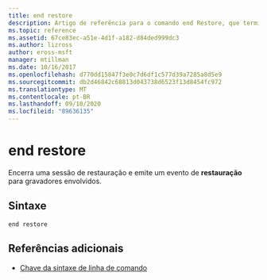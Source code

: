 ```yaml
---
title: end restore
description: Artigo de referência para o comando end Restore, que termina uma sessão de restauração e emite um evento de **restauração** para gravadores envolvidos.
ms.topic: reference
ms.assetid: 67ce83ec-a51e-4d1f-a182-d84ded999dc3
ms.author: lizross
author: eross-msft
manager: mtillman
ms.date: 10/16/2017
ms.openlocfilehash: d770dd15847f3e0c7d6df1c577d39a7285a8d5e9
ms.sourcegitcommit: db2d46842c68813d043738d6523f13d8454fc972
ms.translationtype: MT
ms.contentlocale: pt-BR
ms.lasthandoff: 09/10/2020
ms.locfileid: "89636135"
---
```

# <a name="end-restore"></a>end restore

Encerra uma sessão de restauração e emite um evento de **restauração** para gravadores envolvidos.

## <a name="syntax"></a>Sintaxe

```
end restore
```

## <a name="additional-references"></a>Referências adicionais

- [Chave da sintaxe de linha de comando](command-line-syntax-key.md)